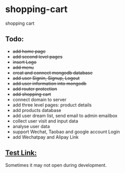 # shopping-cart
shopping cart

## Todo:
+ ~~add home page~~
+ ~~add second level pages~~
+ ~~insert Logo~~
+ ~~add menu~~
+ ~~creat and connect mongodb database~~
+ ~~add user Signin, Signup, Logout~~
+ ~~add user information into mongodb~~
+ ~~add router protection~~
+ ~~add shopping cart~~
+ connect domain to server
+ add three level pages: product details
+ add products database
+ add user dream list, send email to admin emailbox
+ collect user visit and input data
+ analyse user data
+ support Wechat, Taobao and google account Login
+ add Wechatpay and Alipay Link

## [Test Link:](http://www.germanfamily.eu:3000/shop/home) 

Sometimes it may not open during development.


